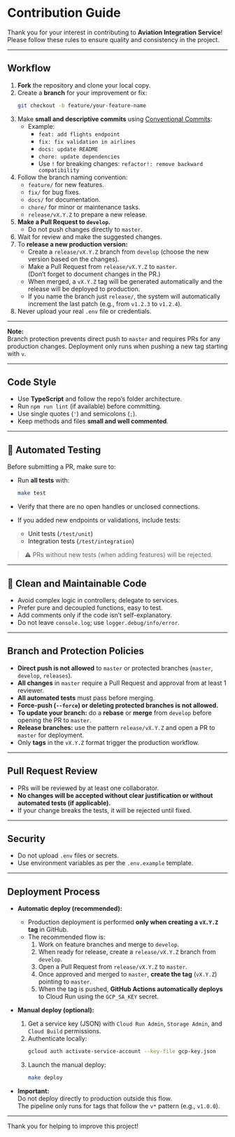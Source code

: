 # Contribution Guide

Thank you for your interest in contributing to **Aviation Integration Service**!  
Please follow these rules to ensure quality and consistency in the project.

---

## Workflow

1. **Fork** the repository and clone your local copy.
2. Create a **branch** for your improvement or fix:
   ```bash
   git checkout -b feature/your-feature-name
   ```
3. Make **small and descriptive commits** using [Conventional Commits](https://www.conventionalcommits.org/en/v1.0.0/):
   - Example:
     - `feat: add flights endpoint`
     - `fix: fix validation in airlines`
     - `docs: update README`
     - `chore: update dependencies`
     - Use `!` for breaking changes: `refactor!: remove backward compatibility`
4. Follow the branch naming convention:
   - `feature/` for new features.
   - `fix/` for bug fixes.
   - `docs/` for documentation.
   - `chore/` for minor or maintenance tasks.
   - `release/vX.Y.Z` to prepare a new release.
5. **Make a Pull Request to `develop`.**
   - Do not push changes directly to `master`.
6. Wait for review and make the suggested changes.
7. To **release a new production version:**
   - Create a `release/vX.Y.Z` branch from `develop` (choose the new version based on the changes).
   - Make a Pull Request from `release/vX.Y.Z` to `master`.  
     (Don’t forget to document changes in the PR.)
   - When merged, a `vX.Y.Z` tag will be generated automatically and the release will be deployed to production.
   - If you name the branch just `release/`, the system will automatically increment the last patch (e.g., from `v1.2.3` to `v1.2.4`).
8. Never upload your real `.env` file or credentials.

---

**Note:**  
Branch protection prevents direct push to `master` and requires PRs for any production changes. Deployment only runs when pushing a new tag starting with `v`.

---

## Code Style

- Use **TypeScript** and follow the repo’s folder architecture.
- Run `npm run lint` (if available) before committing.
- Use single quotes (`'`) and semicolons (`;`).
- Keep methods and files **small and well commented**.

---

## 🧪 Automated Testing

Before submitting a PR, make sure to:

- Run **all tests** with:

  ```bash
  make test
  ```

- Verify that there are no open handles or unclosed connections.
- If you added new endpoints or validations, include tests:
  - Unit tests (`/test/unit`)
  - Integration tests (`/test/integration`)

> ⚠️ PRs without new tests (when adding features) will be rejected.

---

## 🧼 Clean and Maintainable Code

- Avoid complex logic in controllers; delegate to services.
- Prefer pure and decoupled functions, easy to test.
- Add comments only if the code isn’t self-explanatory.
- Do not leave `console.log`; use `logger.debug/info/error`.

---

## Branch and Protection Policies

- **Direct push is not allowed** to `master` or protected branches (`master`, `develop`, `releases`).
- **All changes** in `master` require a Pull Request and approval from at least 1 reviewer.
- **All automated tests** must pass before merging.
- **Force-push (`--force`) or deleting protected branches is not allowed.**
- **To update your branch:** do a **rebase** or **merge** from `develop` before opening the PR to `master`.
- **Release branches:** use the pattern `release/vX.Y.Z` and open a PR to `master` for deployment.
- Only **tags** in the `vX.Y.Z` format trigger the production workflow.

---

## Pull Request Review

- PRs will be reviewed by at least one collaborator.
- **No changes will be accepted without clear justification or without automated tests (if applicable).**
- If your change breaks the tests, it will be rejected until fixed.

---

## Security

- Do not upload `.env` files or secrets.
- Use environment variables as per the `.env.example` template.

---

## Deployment Process

- **Automatic deploy (recommended):**

  - Production deployment is performed **only when creating a `vX.Y.Z` tag** in GitHub.
  - The recommended flow is:
    1. Work on feature branches and merge to `develop`.
    2. When ready for release, create a `release/vX.Y.Z` branch from `develop`.
    3. Open a Pull Request from `release/vX.Y.Z` to `master`.
    4. Once approved and merged to `master`, **create the tag** (`vX.Y.Z`) pointing to `master`.
    5. When the tag is pushed, **GitHub Actions automatically deploys** to Cloud Run using the `GCP_SA_KEY` secret.

- **Manual deploy (optional):**

  1. Get a service key (JSON) with `Cloud Run Admin`, `Storage Admin`, and `Cloud Build` permissions.
  2. Authenticate locally:
     ```bash
     gcloud auth activate-service-account --key-file gcp-key.json
     ```
  3. Launch the manual deploy:
     ```bash
     make deploy
     ```

- **Important:**  
  Do not deploy directly to production outside this flow.  
  The pipeline only runs for tags that follow the `v*` pattern (e.g., `v1.0.0`).

---

Thank you for helping to improve this project!
